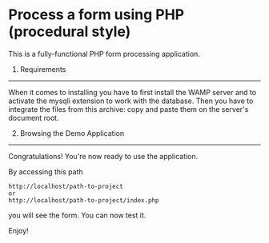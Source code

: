 Process a form using PHP (procedural style)
====================================================================================

This is a fully-functional PHP form processing application.

1) Requirements
----------------------------------

When it comes to installing you have to first install the WAMP server and to activate the mysqli extension to work with the database. 
Then you have to integrate the files from this archive: copy and paste them on the server's document root.

2) Browsing the Demo Application
--------------------------------

Congratulations! You're now ready to use the application.

By accessing this path 

    http://localhost/path-to-project
    or 
    http://localhost/path-to-project/index.php

you will see the form.
You can now test it.

Enjoy!